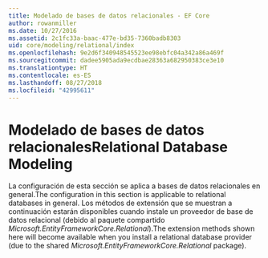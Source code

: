 ```yaml
---
title: Modelado de bases de datos relacionales - EF Core
author: rowanmiller
ms.date: 10/27/2016
ms.assetid: 2c1fc33a-baac-477e-bd35-7360badb8303
uid: core/modeling/relational/index
ms.openlocfilehash: 9e2d6f340948545523ee98ebfc04a342a86a469f
ms.sourcegitcommit: dadee5905ada9ecdbae28363a682950383ce3e10
ms.translationtype: HT
ms.contentlocale: es-ES
ms.lasthandoff: 08/27/2018
ms.locfileid: "42995611"
---
```

# <a name="relational-database-modeling"></a><span data-ttu-id="387d9-102">Modelado de bases de datos relacionales</span><span class="sxs-lookup"><span data-stu-id="387d9-102">Relational Database Modeling</span></span>

<span data-ttu-id="387d9-103">La configuración de esta sección se aplica a bases de datos relacionales en general.</span><span class="sxs-lookup"><span data-stu-id="387d9-103">The configuration in this section is applicable to relational databases in general.</span></span> <span data-ttu-id="387d9-104">Los métodos de extensión que se muestran a continuación estarán disponibles cuando instale un proveedor de base de datos relacional (debido al paquete compartido *Microsoft.EntityFrameworkCore.Relational*).</span><span class="sxs-lookup"><span data-stu-id="387d9-104">The extension methods shown here will become available when you install a relational database provider (due to the shared *Microsoft.EntityFrameworkCore.Relational* package).</span></span>
